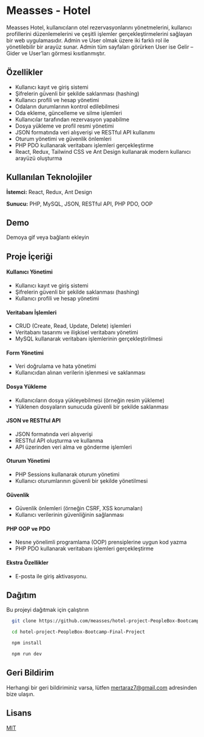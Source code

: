 
# Measses - Hotel

Measses Hotel, kullanıcıların otel rezervasyonlarını yönetmelerini, kullanıcı profillerini düzenlemelerini ve çeşitli işlemler gerçekleştirmelerini sağlayan bir web uygulamasıdır. Admin ve User olmak üzere iki farklı rol ile yönetilebilir bir arayüz sunar. Admin tüm sayfaları görürken User ise Gelir – Gider ve User’ları görmesi kısıtlanmıştır.

## Özellikler

- Kullanıcı kayıt ve giriş sistemi
- Şifrelerin güvenli bir şekilde saklanması (hashing)
- Kullanıcı profili ve hesap yönetimi
- Odaların durumlarının kontrol edilebilmesi
- Oda ekleme, güncelleme ve silme işlemleri
- Kullanıcılar tarafından rezervasyon yapabilme
- Dosya yükleme ve profil resmi yönetimi
- JSON formatında veri alışverişi ve RESTful API kullanımı
- Oturum yönetimi ve güvenlik önlemleri
- PHP PDO kullanarak veritabanı işlemleri gerçekleştirme
- React, Redux, Tailwind CSS ve Ant Design kullanarak modern kullanıcı arayüzü oluşturma

  
## Kullanılan Teknolojiler

**İstemci:** React, Redux, Ant Design

**Sunucu:** PHP, MySQL, JSON, RESTful API, PHP PDO, OOP

  
## Demo

Demoya gif veya bağlantı ekleyin

  
## Proje İçeriği

#### Kullanıcı Yönetimi
- Kullanıcı kayıt ve giriş sistemi
- Şifrelerin güvenli bir şekilde saklanması (hashing)
- Kullanıcı profili ve hesap yönetimi
#### Veritabanı İşlemleri
- CRUD (Create, Read, Update, Delete) işlemleri
- Veritabanı tasarımı ve ilişkisel veritabanı yönetimi
- MySQL kullanarak veritabanı işlemlerinin gerçekleştirilmesi
#### Form Yönetimi
- Veri doğrulama ve hata yönetimi
- Kullanıcıdan alınan verilerin işlenmesi ve saklanması
#### Dosya Yükleme
- Kullanıcıların dosya yükleyebilmesi (örneğin resim yükleme)
- Yüklenen dosyaların sunucuda güvenli bir şekilde saklanması
#### JSON ve RESTful API
- JSON formatında veri alışverişi
- RESTful API oluşturma ve kullanma
- API üzerinden veri alma ve gönderme işlemleri
#### Oturum Yönetimi
- PHP Sessions kullanarak oturum yönetimi
- Kullanıcı oturumlarının güvenli bir şekilde yönetilmesi
#### Güvenlik
- Güvenlik önlemleri (örneğin CSRF, XSS korumaları)
- Kullanıcı verilerinin güvenliğinin sağlanması
#### PHP OOP ve PDO
- Nesne yönelimli programlama (OOP) prensiplerine uygun kod yazma
- PHP PDO kullanarak veritabanı işlemleri gerçekleştirme
#### Ekstra Özellikler
- E-posta ile giriş aktivasyonu.

  
## Dağıtım

Bu projeyi dağıtmak için çalıştırın

```bash
  git clone https://github.com/measses/hotel-project-PeopleBox-Bootcamp-Final-Project
```
```bash
  cd hotel-project-PeopleBox-Bootcamp-Final-Project
```
```bash
  npm install
```
```bash
  npm run dev
```

  
## Geri Bildirim

Herhangi bir geri bildiriminiz varsa, lütfen mertaraz7@gmail.com adresinden bize ulaşın.

  
## Lisans

[MIT](https://choosealicense.com/licenses/mit/)

  